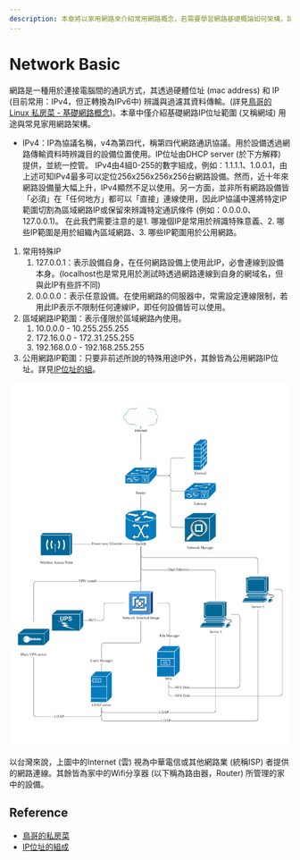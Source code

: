 ```yaml
---
description: 本章將以家用網路來介紹常用網路概念，若需要學習網路基礎概論如何架構，請參考鳥哥的 Linux 私房菜 - 基礎網路概念。
---
```


# Network Basic

網路是一種用於連接電腦間的通訊方式，其透過硬體位址 \(mac address\) 和 IP \(目前常用：IPv4，但正轉換為IPv6中\) 辨識與過濾其資料傳輸。\(詳見[鳥哥的 Linux 私房菜 - 基礎網路概念](http://linux.vbird.org/linux_server/0110network_basic.php)\)。本章中僅介紹基礎網路IP位址範圍 \(又稱網域\) 用途與常見家用網路架構。

* IPv4：IP為協議名稱，v4為第四代，稱第四代網路通訊協議。用於設備透過網路傳輸資料時辨識目的設備位置使用。IP位址由DHCP server \(於下方解釋\) 提供，並統一控管。 IPv4由4組0-255的數字組成，例如：1.1.1.1、1.0.0.1，由上述可知IPv4最多可以定位256x256x256x256台網路設備。然而，近十年來網路設備量大幅上升，IPv4顯然不足以使用。另一方面，並非所有網路設備皆「必須」在「任何地方」都可以「直接」連線使用，因此IP協議中還將特定IP範圍切割為區域網路IP或保留來辨識特定通訊條件 \(例如：0.0.0.0、127.0.0.1\)。 在此我們需要注意的是1. 哪幾個IP是常用於辨識特殊意義、2. 哪些IP範圍是用於組織內區域網路、3. 哪些IP範圍用於公用網路。

1. 常用特殊IP
   1. 127.0.0.1：表示設備自身，在任何網路設備上使用此IP，必會連線到設備本身。\(localhost也是常見用於測試時透過網路連線到自身的網域名，但與此IP有些許不同\)
   2. 0.0.0.0：表示任意設備。在使用網路的伺服器中，常需設定連線限制，若用此IP表示不限制任何連線IP，即任何設備皆可以使用。
2. 區域網路IP範圍：表示僅限於區域網路內使用。
   1. 10.0.0.0 - 10.255.255.255
   2. 172.16.0.0 - 172.31.255.255
   3. 192.168.0.0 - 192.168.255.255
3. 公用網路IP範圍：只要非前述所說的特殊用途IP外，其餘皆為公用網路IP位址。詳見[IP位址的組](http://kevin.hwai.edu.tw/~kevin/material/EAssistant/IP_Class.htm)。

![](../.gitbook/assets/network-system-diagram.png)

以台灣來說，上圖中的Internet \(雲\) 視為中華電信或其他網路業 \(統稱ISP\) 者提供的網路連線。其餘皆為家中的Wifi分享器 \(以下稱為路由器，Router\) 所管理的家中的設備。

## Reference

* [鳥哥的私房菜](http://linux.vbird.org/linux_server/0110network_basic.php)
* [IP位址的組成](http://kevin.hwai.edu.tw/~kevin/material/EAssistant/IP_Class.htm)

